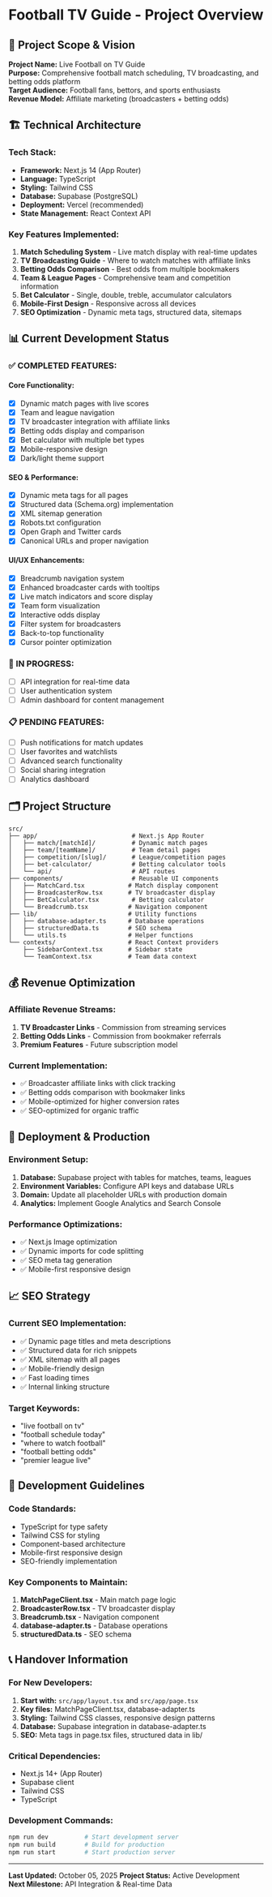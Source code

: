 # Football TV Guide - Project Overview

## 🎯 Project Scope & Vision

**Project Name:** Live Football on TV Guide  
**Purpose:** Comprehensive football match scheduling, TV broadcasting, and betting odds platform  
**Target Audience:** Football fans, bettors, and sports enthusiasts  
**Revenue Model:** Affiliate marketing (broadcasters + betting odds)  

## 🏗️ Technical Architecture

### **Tech Stack:**
- **Framework:** Next.js 14 (App Router)
- **Language:** TypeScript
- **Styling:** Tailwind CSS
- **Database:** Supabase (PostgreSQL)
- **Deployment:** Vercel (recommended)
- **State Management:** React Context API

### **Key Features Implemented:**
1. **Match Scheduling System** - Live match display with real-time updates
2. **TV Broadcasting Guide** - Where to watch matches with affiliate links
3. **Betting Odds Comparison** - Best odds from multiple bookmakers
4. **Team & League Pages** - Comprehensive team and competition information
5. **Bet Calculator** - Single, double, treble, accumulator calculators
6. **Mobile-First Design** - Responsive across all devices
7. **SEO Optimization** - Dynamic meta tags, structured data, sitemaps

## 📊 Current Development Status

### **✅ COMPLETED FEATURES:**

#### **Core Functionality:**
- [x] Dynamic match pages with live scores
- [x] Team and league navigation
- [x] TV broadcaster integration with affiliate links
- [x] Betting odds display and comparison
- [x] Bet calculator with multiple bet types
- [x] Mobile-responsive design
- [x] Dark/light theme support

#### **SEO & Performance:**
- [x] Dynamic meta tags for all pages
- [x] Structured data (Schema.org) implementation
- [x] XML sitemap generation
- [x] Robots.txt configuration
- [x] Open Graph and Twitter cards
- [x] Canonical URLs and proper navigation

#### **UI/UX Enhancements:**
- [x] Breadcrumb navigation system
- [x] Enhanced broadcaster cards with tooltips
- [x] Live match indicators and score display
- [x] Team form visualization
- [x] Interactive odds display
- [x] Filter system for broadcasters
- [x] Back-to-top functionality
- [x] Cursor pointer optimization

### **🔄 IN PROGRESS:**
- [ ] API integration for real-time data
- [ ] User authentication system
- [ ] Admin dashboard for content management

### **📋 PENDING FEATURES:**
- [ ] Push notifications for match updates
- [ ] User favorites and watchlists
- [ ] Advanced search functionality
- [ ] Social sharing integration
- [ ] Analytics dashboard

## 🗂️ Project Structure

```
src/
├── app/                          # Next.js App Router
│   ├── match/[matchId]/          # Dynamic match pages
│   ├── team/[teamName]/          # Team detail pages
│   ├── competition/[slug]/       # League/competition pages
│   ├── bet-calculator/           # Betting calculator tools
│   └── api/                      # API routes
├── components/                   # Reusable UI components
│   ├── MatchCard.tsx            # Match display component
│   ├── BroadcasterRow.tsx       # TV broadcaster display
│   ├── BetCalculator.tsx         # Betting calculator
│   └── Breadcrumb.tsx           # Navigation component
├── lib/                         # Utility functions
│   ├── database-adapter.ts      # Database operations
│   ├── structuredData.ts        # SEO schema
│   └── utils.ts                 # Helper functions
└── contexts/                    # React Context providers
    ├── SidebarContext.tsx       # Sidebar state
    └── TeamContext.tsx          # Team data context
```

## 💰 Revenue Optimization

### **Affiliate Revenue Streams:**
1. **TV Broadcaster Links** - Commission from streaming services
2. **Betting Odds Links** - Commission from bookmaker referrals
3. **Premium Features** - Future subscription model

### **Current Implementation:**
- ✅ Broadcaster affiliate links with click tracking
- ✅ Betting odds comparison with bookmaker links
- ✅ Mobile-optimized for higher conversion rates
- ✅ SEO-optimized for organic traffic

## 🚀 Deployment & Production

### **Environment Setup:**
1. **Database:** Supabase project with tables for matches, teams, leagues
2. **Environment Variables:** Configure API keys and database URLs
3. **Domain:** Update all placeholder URLs with production domain
4. **Analytics:** Implement Google Analytics and Search Console

### **Performance Optimizations:**
- ✅ Next.js Image optimization
- ✅ Dynamic imports for code splitting
- ✅ SEO meta tag generation
- ✅ Mobile-first responsive design

## 📈 SEO Strategy

### **Current SEO Implementation:**
- ✅ Dynamic page titles and meta descriptions
- ✅ Structured data for rich snippets
- ✅ XML sitemap with all pages
- ✅ Mobile-friendly design
- ✅ Fast loading times
- ✅ Internal linking structure

### **Target Keywords:**
- "live football on tv"
- "football schedule today"
- "where to watch football"
- "football betting odds"
- "premier league live"

## 🔧 Development Guidelines

### **Code Standards:**
- TypeScript for type safety
- Tailwind CSS for styling
- Component-based architecture
- Mobile-first responsive design
- SEO-friendly implementation

### **Key Components to Maintain:**
1. **MatchPageClient.tsx** - Main match page logic
2. **BroadcasterRow.tsx** - TV broadcaster display
3. **Breadcrumb.tsx** - Navigation component
4. **database-adapter.ts** - Database operations
5. **structuredData.ts** - SEO schema

## 📞 Handover Information

### **For New Developers:**
1. **Start with:** `src/app/layout.tsx` and `src/app/page.tsx`
2. **Key files:** MatchPageClient.tsx, database-adapter.ts
3. **Styling:** Tailwind CSS classes, responsive design patterns
4. **Database:** Supabase integration in database-adapter.ts
5. **SEO:** Meta tags in page.tsx files, structured data in lib/

### **Critical Dependencies:**
- Next.js 14+ (App Router)
- Supabase client
- Tailwind CSS
- TypeScript

### **Development Commands:**
```bash
npm run dev          # Start development server
npm run build        # Build for production
npm run start        # Start production server
```

---

**Last Updated:** October 05, 2025
**Project Status:** Active Development  
**Next Milestone:** API Integration & Real-time Data
